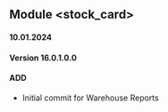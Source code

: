## Module <stock_card>

#### 10.01.2024
#### Version 16.0.1.0.0
#### ADD
- Initial commit for Warehouse Reports
